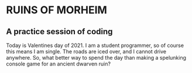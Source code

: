 # RUINS OF MORHEIM

## A practice session of coding
Today is Valentines day of 2021. I am a student programmer, so of course this means I am single. The roads are iced over, and I cannot drive anywhere. 
So, what better way to spend the day than making a spelunking console game for an ancient dwarven ruin?
